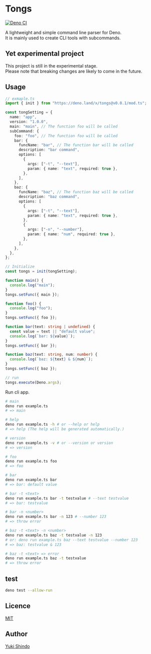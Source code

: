 # Tongs
[![Deno CI](https://github.com/shinshin86/tongs/actions/workflows/main.yml/badge.svg)](https://github.com/shinshin86/tongs/actions/workflows/main.yml)

A lightweight and simple command line parser for Deno.\
It is mainly used to create CLI tools with subcommands.

## Yet experimental project

This project is still in the experimental stage.\
Please note that breaking changes are likely to come in the future.

## Usage

```typescript
// exmaple.ts
import { init } from "https://deno.land/x/tongs@v0.0.1/mod.ts";

const tongSetting = {
  name: "app",
  version: "1.0.0",
  main: "main", // The function foo will be called
  subCommand: {
    foo: "foo", // The function foo will be called
    bar: {
      funcName: "bar", // The function bar will be called
      description: "bar command",
      options: [
        {
          args: ["-t", "--text"],
          param: { name: "text", required: true },
        },
      ],
    },
    baz: {
      funcName: "baz", // The function baz will be called
      description: "baz command",
      options: [
        {
          args: ["-t", "--text"],
          param: { name: "text", required: true },
        },
        {
          args: ["-n", "--number"],
          param: { name: "num", required: true },
        },
      ],
    },
  },
};

// Initialize
const tongs = init(tongSetting);

function main() {
  console.log("main");
}
tongs.setFunc({ main });

function foo() {
  console.log("foo");
}
tongs.setFunc({ foo });

function bar(text: string | undefined) {
  const value = text || "default value";
  console.log(`bar: ${value}`);
}
tongs.setFunc({ bar });

function baz(text: string, num: number) {
  console.log(`baz: ${text} & ${num}`);
}
tongs.setFunc({ baz });

// run
tongs.execute(Deno.args);
```

Run cli app.

```sh
# main
deno run example.ts
# => main

# help
deno run example.ts -h # or --help or help
# => help (The help will be generated automatically.)

# version
deno run example.ts -v # or --version or version
# => version

# foo
deno run example.ts foo
# => foo

# bar 
deno run example.ts bar
# => bar: default value

# bar -t <text>
deno run example.ts bar -t testvalue # --text testvalue
# => bar: testvalue

# bar -n <number>
deno run example.ts bar -n 123 # --number 123
# => throw error

# baz -t <text> -n <number>
deno run example.ts baz -t testvalue -n 123
# or: deno run example.ts baz --text testvalue --number 123
# => baz: testvalue & 123

# baz -t <text> => error
deno run example.ts baz -t testvalue
# => throw error
```

## test

```sh
deno test --allow-run
```

## Licence

[MIT](https://github.com/shinshin86/tongs/blob/main/LICENSE)

## Author

[Yuki Shindo](https://shinshin86.com/en)

